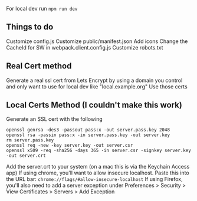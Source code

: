 For local dev run ```npm run dev```

## Things to do
Customize config.js
Customize public/manifest.json
Add icons
Change the CacheId for SW in webpack.client.config.js
Customize robots.txt

## Real Cert method
Generate a real ssl cert from Lets Encrypt by using a domain you control and only want to use for local dev like "local.example.org"
Use those certs

## Local Certs Method (I couldn't make this work)
Generate an SSL cert with the following
```
openssl genrsa -des3 -passout pass:x -out server.pass.key 2048
openssl rsa -passin pass:x -in server.pass.key -out server.key
rm server.pass.key
openssl req -new -key server.key -out server.csr
openssl x509 -req -sha256 -days 365 -in server.csr -signkey server.key -out server.crt
```

Add the server.crt to your system (on a mac this is via the Keychain Access app)
If using chrome, you'll want to allow insecure localhost. Paste this into the URL bar: ```chrome://flags/#allow-insecure-localhost```
If using Firefox, you'll also need to add a server exception under Preferences > Security > View Certificates > Servers > Add Exception
